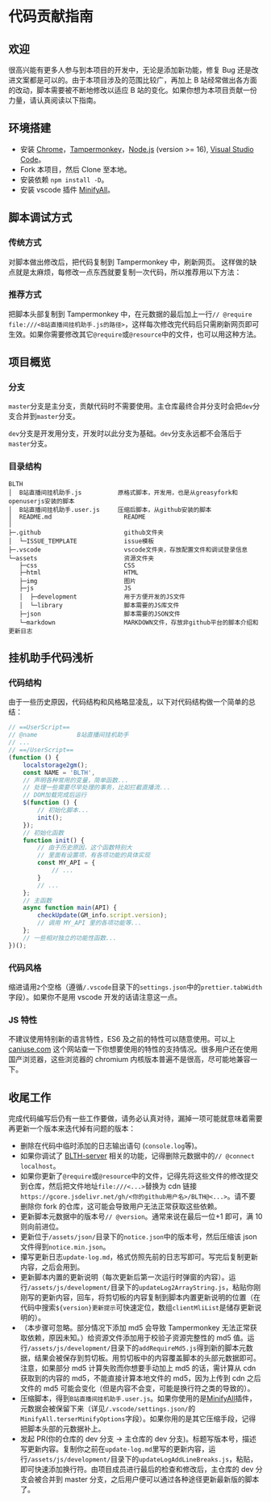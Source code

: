 # 代码贡献指南

## 欢迎

很高兴能有更多人参与到本项目的开发中，无论是添加新功能，修复 Bug 还是改进文案都是可以的。由于本项目涉及的范围比较广，再加上 B 站经常做出各方面的改动，脚本需要被不断地修改以适应 B 站的变化。如果你想为本项目贡献一份力量，请认真阅读以下指南。

## 环境搭建

- 安装 [Chrome](https://www.google.cn/chrome/)，[Tampermonkey](https://www.tampermonkey.net/)，[Node.js](http://nodejs.cn/) (version >= 16), [Visual Studio Code](https://code.visualstudio.com/)。
- Fork 本项目，然后 Clone 至本地。
- 安装依赖 `npm install -D`。
- 安装 vscode 插件 [MinifyAll](https://marketplace.visualstudio.com/items?itemName=josee9988.minifyall)。

## 脚本调试方式

### 传统方式

对脚本做出修改后，把代码复制到 Tampermonkey 中，刷新网页。
这样做的缺点就是太麻烦，每修改一点东西就要复制一次代码，所以推荐用以下方法：

### 推荐方式

把脚本头部复制到 Tampermonkey 中，在元数据的最后加上一行`// @require file:///<B站直播间挂机助手.js的路径>`，这样每次修改完代码后只需刷新网页即可生效。如果你需要修改其它`@require`或`@resource`中的文件，也可以用这种方法。

## 项目概览

### 分支

`master`分支是主分支，贡献代码时不需要使用。主仓库最终合并分支时会把`dev`分支合并到`master`分支。

`dev`分支是开发用分支，开发时以此分支为基础。`dev`分支永远都不会落后于`master`分支。

### 目录结构

```
BLTH
│  B站直播间挂机助手.js          原格式脚本，开发用，也是从greasyfork和openuserjs安装的脚本
│  B站直播间挂机助手.user.js     压缩后脚本，从github安装的脚本
│  README.md                    README
│
├─.github                       github文件夹
│  └─ISSUE_TEMPLATE             issue模板
├─.vscode                       vscode文件夹，存放配置文件和调试登录信息
└─assets                        资源文件夹
   ├─css                        CSS
   ├─html                       HTML
   ├─img                        图片
   ├─js                         JS
   │  ├─development             用于方便开发的JS文件
   │  └─library                 脚本需要的JS库文件
   ├─json                       脚本需要的JSON文件
   └─markdown                   MARKDOWN文件，存放非github平台的脚本介绍和更新日志
```

## 挂机助手代码浅析

### 代码结构

由于一些历史原因，代码结构和风格略显凌乱，以下对代码结构做一个简单的总结：

```js
// ==UserScript==
// @name           B站直播间挂机助手
// ...
// ==/UserScript==
(function () {
    localstorage2gm();
    const NAME = 'BLTH',
    // 声明各种常用的变量，简单函数...
    // 处理一些需要尽早处理的事务，比如拦截直播流...
    // DOM加载完成后运行
    $(function () {
        // 初始化脚本...
        init();
    });
    // 初始化函数
    function init() {
        // 由于历史原因，这个函数特别大
        // 里面有设置项，有各项功能的具体实现
        const MY_API = {
            // ...
        }
        // ...
    };
    // 主函数
    async function main(API) {
        checkUpdate(GM_info.script.version);
        // 调用 MY_API 里的各项功能等...
    };
    // 一些相对独立的功能性函数...
})();
```

### 代码风格

缩进请用`2`个空格（遵循`/.vscode`目录下的`settings.json`中的`prettier.tabWidth`字段）。如果你不是用 vscode 开发的话请注意这一点。

### JS 特性

不建议使用特别新的语言特性，ES6 及之前的特性可以随意使用。可以上 [caniuse.com](https://caniuse.com/) 这个网站查一下你想要使用的特性的支持情况。很多用户还在使用国产浏览器，这些浏览器的 chromium 内核版本普遍不是很高，尽可能地兼容一下。

## 收尾工作

完成代码编写后仍有一些工作要做，请务必认真对待，漏掉一项可能就意味着需要再更新一个版本来迭代掉有问题的版本：

- 删除在代码中临时添加的日志输出语句 (`console.log`等)。
- 如果你调试了 [BLTH-server](https://github.com/andywang425/BLTH-server) 相关的功能，记得删除元数据中的`// @connect localhost`。
- 如果你更新了`@require`或`@resource`中的文件，记得先将这些文件的修改提交到仓库，然后把文件地址`file:///<...>`替换为 cdn 链接`https://gcore.jsdelivr.net/gh/<你的github用户名>/BLTH@<...>`。请不要删除你 fork 的仓库，这可能会导致用户无法正常获取这些依赖。
- 更新脚本元数据中的版本号`// @version`。通常来说在最后一位+1 即可，满 10 则向前进位。
- 更新位于`/assets/json/`目录下的`notice.json`中的版本号，然后压缩该 json 文件得到`notice.min.json`。
- 攥写更新日志`update-log.md`，格式仿照先前的日志写即可。写完后复制更新内容，之后会用到。
- 更新脚本内置的更新说明（每次更新后第一次运行时弹窗的内容）。运行`/assets/js/development/`目录下的`updateLog2ArrayString.js`，粘贴你刚刚写的更新内容，回车，将剪切板的内容复制到脚本内置更新说明的位置（在代码中搜索`${version}更新提示`可快速定位，数组`clientMliList`是储存更新说明的）。
- （本步骤可忽略。部分情况下添加 md5 会导致 Tampermonkey 无法正常获取依赖，原因未知。）给资源文件添加用于校验子资源完整性的 md5 值。运行`/assets/js/development/`目录下的`addRequireMd5.js`得到新的脚本元数据，结果会被保存到剪切板。用剪切板中的内容覆盖脚本的头部元数据即可。注意，如果部分 md5 计算失败而你想要手动加上 md5 的话，需计算从 cdn 获取到的内容的 md5，不能直接计算本地文件的 md5，因为上传到 cdn 之后文件的 md5 可能会变化（但是内容不会变，可能是换行符之类的导致的）。
- 压缩脚本，得到`B站直播间挂机助手.user.js`。如果你使用的是[MinifyAll](https://marketplace.visualstudio.com/items?itemName=josee9988.minifyall)插件，元数据会被保留下来（详见`/.vscode/settings.json/`的`MinifyAll.terserMinifyOptions`字段）。如果你用的是其它压缩手段，记得把脚本头部的元数据补上。
- 发起 PR(你的仓库的 dev 分支 -> 主仓库的 dev 分支)。标题写版本号，描述写更新内容。复制你之前在`update-log.md`里写的更新内容，运行`/assets/js/development/`目录下的`updateLogAddLineBreaks.js`，粘贴，即可快速添加换行符。由项目成员进行最后的检查和修改后，主仓库的 dev 分支会被合并到 master 分支，之后用户便可以通过各种途径更新最新版的脚本了。
